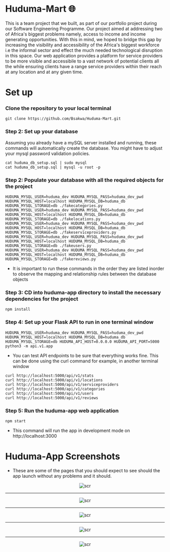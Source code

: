 # Huduma-Mart :globe_with_meridians:

This is a team project that we built, as part of our portfolio project during our Software Engineering Programme. Our project aimed at addressing two of Africa's biggest problems namely, access to income and income generating opportunities. With this in mind, we hoped to bridge this gap by increasing the visibility and accessibility of the Africa's biggest workforce i.e the informal sector and effect the much needed technological disruption in this space. Our web application provides a platform for service providers to be more visible and accessibile to a vast network of potential clients all the while ensuring clients have a range service providers within their reach at any location and at any given time.

# Set up

### Clone the repository to your local terminal
```
git clone https://github.com/Bsakwa/Huduma-Mart.git
```

### Step 2: Set up your database

Assuming you already have a mySQL server installed and running, these commands will automatically create
the database. You might have to adjust your mysql password validation policies. 

```
cat huduma_db_setup.sql | sudo mysql 
cat huduma_db_setup.sql | mysql -u root -p
```

### Step 2: Populate your database with all the required objects for the project
```
HUDUMA_MYSQL_USER=huduma_dev HUDUMA_MYSQL_PASS=huduma_dev_pwd HUDUMA_MYSQL_HOST=localhost HUDUMA_MYSQL_DB=huduma_db HUDUMA_MYSQL_STORAGE=db ./fakecategories.py
HUDUMA_MYSQL_USER=huduma_dev HUDUMA_MYSQL_PASS=huduma_dev_pwd HUDUMA_MYSQL_HOST=localhost HUDUMA_MYSQL_DB=huduma_db HUDUMA_MYSQL_STORAGE=db ./fakelocations.py
HUDUMA_MYSQL_USER=huduma_dev HUDUMA_MYSQL_PASS=huduma_dev_pwd HUDUMA_MYSQL_HOST=localhost HUDUMA_MYSQL_DB=huduma_db HUDUMA_MYSQL_STORAGE=db ./fakeserviceproviders.py
HUDUMA_MYSQL_USER=huduma_dev HUDUMA_MYSQL_PASS=huduma_dev_pwd HUDUMA_MYSQL_HOST=localhost HUDUMA_MYSQL_DB=huduma_db HUDUMA_MYSQL_STORAGE=db ./fakeusers.py
HUDUMA_MYSQL_USER=huduma_dev HUDUMA_MYSQL_PASS=huduma_dev_pwd HUDUMA_MYSQL_HOST=localhost HUDUMA_MYSQL_DB=huduma_db HUDUMA_MYSQL_STORAGE=db ./fakereviews.py
```
* It is important to run these commands in the order they are listed inorder to observe the mapping and relationship rules between the database objects

### Step 3: CD into huduma-app directory to install the necessary dependencies for the project
```
npm install
```

### Step 4: Set up your Flask API to run in one terminal window
```
HUDUMA_MYSQL_USER=huduma_dev HUDUMA_MYSQL_PASS=huduma_dev_pwd HUDUMA_MYSQL_HOST=localhost HUDUMA_MYSQL_DB=huduma_db HUDUMA_MYSQL_STORAGE=db HUDUMA_API_HOST=0.0.0.0 HUDUMA_API_PORT=5000 python3 -m api.v1.app
```

* You can test API endpoints to be sure that everything works fine. This can be done using the curl command for example, in another terminal window
```
curl http://localhost:5000/api/v1/stats
curl http://localhost:5000/api/v1/locations
curl http://localhost:5000/api/v1/serviceproviders
curl http://localhost:5000/api/v1/categories
curl http://localhost:5000/api/v1/users
curl http://localhost:5000/api/v1/reviews
```

### Step 5: Run the huduma-app web application
```
npm start
```
* This command will run the app in development mode on http://localhost:3000

# Huduma-App Screenshots

* These are some of the pages that you should expect to see should the app launch without any problems and it should.

<p align="center">
  <img src="https://github.com/Bsakwa/Huduma-Mart/blob/main/assets/sc1.png"
       alt="scr">
</p>

---

<p align="center">
  <img src="https://github.com/Bsakwa/Huduma-Mart/blob/main/assets/sc2.png"
       alt="scr">
</p>

---

<p align="center">
  <img src="https://github.com/Bsakwa/Huduma-Mart/blob/main/assets/sc3.png"
       alt="scr">
</p>

---
<p align="center">
  <img src="https://github.com/Bsakwa/Huduma-Mart/blob/main/assets/sc4.png"
       alt="scr">
</p>

---
<p align="center">
  <img src="https://github.com/Bsakwa/Huduma-Mart/blob/main/assets/sc5.png"
       alt="scr">
</p>
